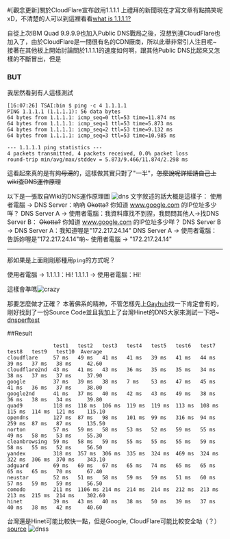 #[觀念更新]關於CloudFlare宣布啟用1.1.1.1
上禮拜的新聞現在才寫文章有點搞笑呢xD，不清楚的人可以到這裡看看[what is 1.1.1.1?](https://www.cloudflare.com/learning/dns/what-is-1.1.1.1/)

自從上次IBM Quad 9.9.9.9也加入Public DNS戰局之後，沒想到連CloudFlare也加入了，由於CloudFlare是一間很有名的CDN廠商，所以此舉非常引人注目呢~
接著在其他板上開始討論關於1.1.1.1的速度如何啊，跟其他Public DNS比起來又怎樣的不斷冒出，但是
### BUT
我居然看到有人這樣測試
```
[16:07:26] TSAI:bin $ ping -c 4 1.1.1.1
PING 1.1.1.1 (1.1.1.1): 56 data bytes
64 bytes from 1.1.1.1: icmp_seq=0 ttl=53 time=11.874 ms
64 bytes from 1.1.1.1: icmp_seq=1 ttl=53 time=5.873 ms
64 bytes from 1.1.1.1: icmp_seq=2 ttl=53 time=9.132 ms
64 bytes from 1.1.1.1: icmp_seq=3 ttl=53 time=10.985 ms

--- 1.1.1.1 ping statistics ---
4 packets transmitted, 4 packets received, 0.0% packet loss
round-trip min/avg/max/stddev = 5.873/9.466/11.874/2.298 ms
```
這看起來真的是有夠~~母湯~~的，這樣做其實只對了"一半"，~~怎麼說呢詳細請自己上wiki查DNS運作原理~~

以下是一張取自Wiki的DNS運作原理圖
![dns](https://upload.wikimedia.org/wikipedia/commons/7/7e/Dns-rev-1.gif)
文字敘述的話大概是這樣子：
使用者電腦 -> DNS Server：吶吶  ~~Okotta?~~ 你知道 www.google.com 的IP位址多少咩？
DNS Server A ->  使用者電腦：我資料庫找不到捏，我問問其他人->找DNS Server B： ~~Okotta?~~ 你知道 www.google.com 的IP位址多少咩？
DNS Server B -> DNS Server A：我知道喔是"172.217.24.14"
DNS Server A -> 使用者電腦：告訴妳喔是"172.217.24.14"喲~
使用者電腦 -> "172.217.24.14"

---

那如果是上面剛剛那種用```ping```的方式呢？

使用者電腦 -> 1.1.1.1：Hi!
1.1.1.1 -> 使用者電腦：Hi!

這樣會準嗎![crazy](http://dr.sudo.host/lm9645+)


那要怎麼做才正確？
本著佛系的精神，不管怎樣先上[Gayhub](www.github.com)找一下肯定會有的，剛好找到了一份Source Code並且我加上了台灣Hinet的DNS大家來測試一下吧~
[dnsperftest](https://github.com/tasi788/dnsperftest)

##Result
```
               test1   test2   test3   test4   test5   test6   test7   test8   test9   test10  Average
cloudflare     57 ms   49 ms   41 ms   41 ms   39 ms   41 ms   44 ms   39 ms   37 ms   38 ms     42.60
cloudflare2nd  43 ms   41 ms   43 ms   36 ms   35 ms   35 ms   34 ms   38 ms   37 ms   37 ms     37.90
google         37 ms   39 ms   38 ms   7 ms    53 ms   47 ms   45 ms   41 ms   36 ms   37 ms     38.00
google2nd      41 ms   37 ms   40 ms   42 ms   43 ms   49 ms   38 ms   36 ms   38 ms   34 ms     39.80
quad9          118 ms  118 ms  106 ms  119 ms  119 ms  113 ms  108 ms  115 ms  114 ms  121 ms    115.10
opendns        127 ms  87 ms   98 ms   101 ms  99 ms   316 ms  94 ms   259 ms  87 ms   87 ms     135.50
norton         57 ms   59 ms   58 ms   53 ms   52 ms   59 ms   55 ms   49 ms   58 ms   53 ms     55.30
cleanbrowsing  59 ms   58 ms   59 ms   55 ms   55 ms   55 ms   59 ms   58 ms   55 ms   52 ms     56.50
yandex         318 ms  357 ms  306 ms  335 ms  324 ms  469 ms  324 ms  322 ms  306 ms  370 ms    343.10
adguard        69 ms   69 ms   67 ms   65 ms   74 ms   65 ms   65 ms   65 ms   65 ms   70 ms     67.40
neustar        52 ms   51 ms   58 ms   59 ms   59 ms   51 ms   60 ms   57 ms   59 ms   59 ms     56.50
comodo         211 ms  1106 ms 214 ms  214 ms  214 ms  212 ms  213 ms  213 ms  215 ms  214 ms    302.60
hinet          39 ms   43 ms   40 ms   38 ms   50 ms   39 ms   37 ms   40 ms   38 ms   42 ms     40.60
```
台灣還是Hinet可能比較快一點，但是Google, CloudFlare可能比較安全呦（？）
[source](https://medium.com/@nykolas.z/dns-resolvers-performance-compared-cloudflare-x-google-x-quad9-x-opendns-149e803734e5)
![dnss](https://cdn-images-1.medium.com/max/800/1*3IJ5rPalqhkrW4SbbqLmYQ.png)
